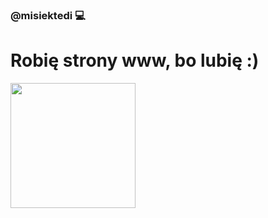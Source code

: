 ### @misiektedi 💻

# Robię strony www, bo lubię :)

<img src="https://cdn.jsdelivr.net/gh/devicons/devicon@latest/icons/php/php-original.svg" width="200" />

<!--
**misiektedi/misiektedi** is a ✨ _special_ ✨ repository because its `README.md` (this file) appears on your GitHub profile.

Here are some ideas to get you started:

- 🔭 I’m currently working on ...
- 🌱 I’m currently learning ...
- 👯 I’m looking to collaborate on ...
- 🤔 I’m looking for help with ...
- 💬 Ask me about ...
- 📫 How to reach me: ...
- 😄 Pronouns: ...
- ⚡ Fun fact: ...
-->
